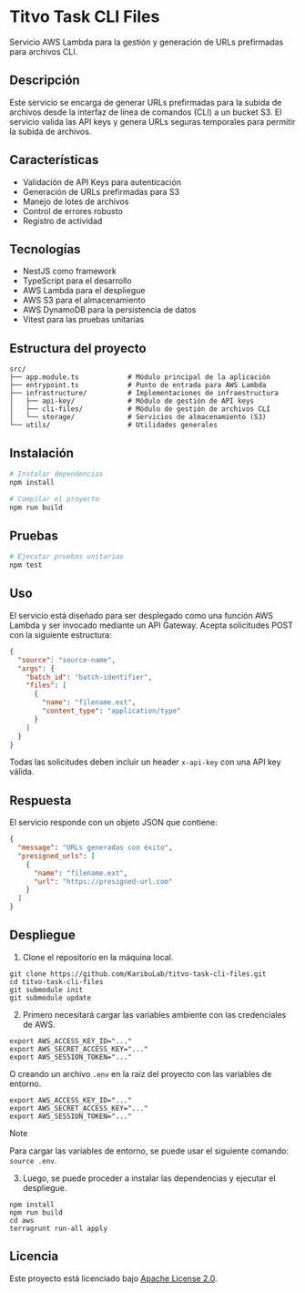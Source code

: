 # Titvo Task CLI Files

Servicio AWS Lambda para la gestión y generación de URLs prefirmadas para archivos CLI.

## Descripción

Este servicio se encarga de generar URLs prefirmadas para la subida de archivos desde la interfaz de línea de comandos (CLI) a un bucket S3. El servicio valida las API keys y genera URLs seguras temporales para permitir la subida de archivos.

## Características

- Validación de API Keys para autenticación
- Generación de URLs prefirmadas para S3
- Manejo de lotes de archivos
- Control de errores robusto
- Registro de actividad

## Tecnologías

- NestJS como framework
- TypeScript para el desarrollo
- AWS Lambda para el despliegue
- AWS S3 para el almacenamiento
- AWS DynamoDB para la persistencia de datos
- Vitest para las pruebas unitarias

## Estructura del proyecto

```
src/
├── app.module.ts            # Módulo principal de la aplicación
├── entrypoint.ts            # Punto de entrada para AWS Lambda
├── infrastructure/          # Implementaciones de infraestructura
│   ├── api-key/             # Módulo de gestión de API keys
│   ├── cli-files/           # Módulo de gestión de archivos CLI
│   └── storage/             # Servicios de almacenamiento (S3)
└── utils/                   # Utilidades generales
```

## Instalación

```bash
# Instalar dependencias
npm install

# Compilar el proyecto
npm run build
```

## Pruebas

```bash
# Ejecutar pruebas unitarias
npm test
```

## Uso

El servicio está diseñado para ser desplegado como una función AWS Lambda y ser invocado mediante un API Gateway. Acepta solicitudes POST con la siguiente estructura:

```json
{
  "source": "source-name",
  "args": {
    "batch_id": "batch-identifier",
    "files": [
      {
        "name": "filename.ext",
        "content_type": "application/type"
      }
    ]
  }
}
```

Todas las solicitudes deben incluir un header `x-api-key` con una API key válida.

## Respuesta

El servicio responde con un objeto JSON que contiene:

```json
{
  "message": "URLs generadas con éxito",
  "presigned_urls": [
    {
      "name": "filename.ext",
      "url": "https://presigned-url.com"
    }
  ]
}
```

## Despliegue

1. Clone el repositorio en la máquina local.

  ```shell
  git clone https://github.com/KaribuLab/titvo-task-cli-files.git
  cd titvo-task-cli-files
  git submodule init
  git submodule update
  ```

2. Primero necesitará cargar las variables ambiente con las credenciales de AWS.

  ```shell
  export AWS_ACCESS_KEY_ID="..."
  export AWS_SECRET_ACCESS_KEY="..."
  export AWS_SESSION_TOKEN="..."
  ```

  O creando un archivo `.env` en la raíz del proyecto con las variables de entorno.

  ```shell
  export AWS_ACCESS_KEY_ID="..."
  export AWS_SECRET_ACCESS_KEY="..."
  export AWS_SESSION_TOKEN="..."
  ```

  > [!NOTE]
  > Para cargar las variables de entorno, se puede usar el siguiente comando: `source .env`.

3. Luego, se puede proceder a instalar las dependencias y ejecutar el despliegue.

  ```shell
  npm install
  npm run build
  cd aws
  terragrunt run-all apply
  ```

## Licencia

Este proyecto está licenciado bajo [Apache License 2.0](LICENSE).